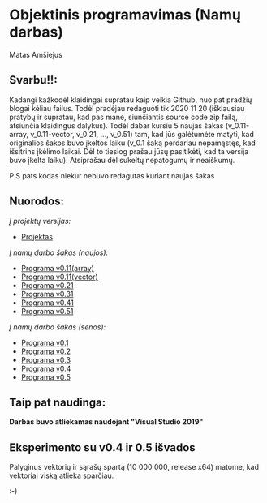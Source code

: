 # Objektinis programavimas (Namų darbas)
Matas Amšiejus

## Svarbu!!:
Kadangi kažkodėl klaidingai supratau kaip veikia Github, nuo pat pradžių blogai kėliau failus. Todėl pradėjau redaguoti tik 2020 11 20 (išklausiau pratybų ir supratau, kad pas mane, siunčiantis source code zip failą, atsiunčia klaidingus dalykus). Todėl dabar kursiu 5 naujas šakas (v_0.11-array, v_0.11-vector, v_0.21, ..., v_0.51) tam, kad jūs galėtumėte matyti, kad originalios šakos buvo įkeltos laiku (v_0.1 šaką perdariau nepamąstęs, kad išsitrins įkėlimo laikai. Dėl to tiesiog prašau jūsų pasitikėti, kad ta versija buvo įkelta laiku). Atsiprašau dėl sukeltų nepatogumų ir neaiškumų.

P.S pats kodas niekur nebuvo redagutas kuriant naujas šakas
## Nuorodos:
*Į projektų versijas:*
* [Projektas](https://github.com/iLoveCepelinai/Objektinis_programavimas/releases)

*Į namų darbo šakas (naujos):*
* [Programa v0.11(array)](https://github.com/iLoveCepelinai/Objektinis_programavimas/tree/v_0.11(array))
* [Programa v0.11(vector)](https://github.com/iLoveCepelinai/Objektinis_programavimas/tree/v_0.11(vector))
* [Programa v0.21](https://github.com/iLoveCepelinai/Objektinis_programavimas/tree/v_0.21)
* [Programa v0.31](https://github.com/iLoveCepelinai/Objektinis_programavimas/tree/v_0.31)
* [Programa v0.41](https://github.com/iLoveCepelinai/Objektinis_programavimas/tree/v_0.41)
* [Programa v0.51](https://github.com/iLoveCepelinai/Objektinis_programavimas/tree/v_0.51)

*Į namų darbo šakas (senos):*
* [Programa v0.1](https://github.com/iLoveCepelinai/Objektinis_programavimas/tree/v_0.1)
* [Programa v0.2](https://github.com/iLoveCepelinai/Objektinis_programavimas/tree/v_0.2)
* [Programa v0.3](https://github.com/iLoveCepelinai/Objektinis_programavimas/tree/v_0.3)
* [Programa v0.4](https://github.com/iLoveCepelinai/Objektinis_programavimas/tree/v_0.4)
* [Programa v0.5](https://github.com/iLoveCepelinai/Objektinis_programavimas/tree/v_0.5)

## Taip pat naudinga:
**Darbas buvo atliekamas naudojant "Visual Studio 2019"**

## Eksperimento su v0.4 ir 0.5 išvados
Palyginus vektorių ir sąrašų spartą (10 000 000, release x64) matome, kad vektoriai viską atlieka sparčiau.

:-)
